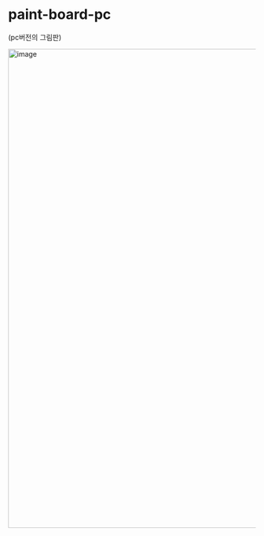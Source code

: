 # paint-board-pc
(pc버전의 그림판)

<img width="974" alt="image" src="https://user-images.githubusercontent.com/117073214/210385264-528ffab2-bb3c-480d-87cc-db7183c9b586.png">
